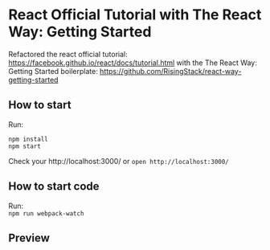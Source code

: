 # React Official Tutorial with The React Way: Getting Started
Refactored the react official tutorial: https://facebook.github.io/react/docs/tutorial.html with the The React Way: Getting Started boilerplate: https://github.com/RisingStack/react-way-getting-started

## How to start

Run:  
```
npm install
npm start
```

Check your http://localhost:3000/ or  `open http://localhost:3000/`

## How to start code

Run:  
`npm run webpack-watch`

## Preview
